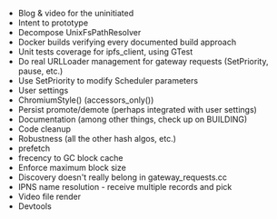 * Blog & video for the uninitiated
* Intent to prototype
* Decompose UnixFsPathResolver
* Docker builds verifying every documented build approach
* Unit tests coverage for ipfs_client, using GTest
* Do real URLLoader management for gateway requests (SetPriority, pause, etc.)
* Use SetPriority to modify Scheduler parameters
* User settings
* ChromiumStyle() (accessors_only())
* Persist promote/demote (perhaps integrated with user settings)
* Documentation (among other things, check up on BUILDING)
* Code cleanup
* Robustness (all the other hash algos, etc.)
* prefetch
* frecency to GC block cache
* Enforce maximum block size
* Discovery doesn't really belong in gateway_requests.cc
* IPNS name resolution - receive multiple records and pick
* Video file render
* Devtools

